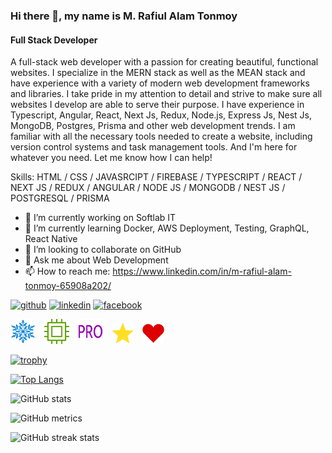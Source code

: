### Hi there 👋, my name is M. Rafiul Alam Tonmoy
#### Full Stack Developer
A full-stack web developer with a passion for creating beautiful, functional websites. I specialize in the MERN stack as well as the MEAN stack and have experience with a variety of modern web development frameworks and libraries. I take pride in my attention to detail and strive to make sure all websites I develop are able to serve their purpose.
I have experience in Typescript, Angular, React, Next Js, Redux, Node.js, Express Js, Nest Js, MongoDB, Postgres, Prisma and other web development trends. I am familiar with all the necessary tools needed to create a website, including version control systems and task management tools. And I'm here for whatever you need. Let me know how I can help!

Skills: HTML / CSS / JAVASRCIPT / FIREBASE / TYPESCRIPT / REACT / NEXT JS / REDUX / ANGULAR / NODE JS / MONGODB / NEST JS / POSTGRESQL / PRISMA 

- 🔭 I’m currently working on Softlab IT 
- 🌱 I’m currently learning Docker, AWS Deployment, Testing, GraphQL, React Native 
- 👯 I’m looking to collaborate on GitHub 
- 💬 Ask me about Web Development 
- 📫 How to reach me: https://www.linkedin.com/in/m-rafiul-alam-tonmoy-65908a202/ 


[<img src='https://cdn.jsdelivr.net/npm/simple-icons@3.0.1/icons/github.svg' alt='github' height='40'>](https://github.com/RafiulAlam98)  [<img src='https://cdn.jsdelivr.net/npm/simple-icons@3.0.1/icons/linkedin.svg' alt='linkedin' height='40'>](https://www.linkedin.com/in/https://www.linkedin.com/in/m-rafiul-alam-tonmoy-65908a202//)  [<img src='https://cdn.jsdelivr.net/npm/simple-icons@3.0.1/icons/facebook.svg' alt='facebook' height='40'>](https://www.facebook.com/https://www.facebook.com/rafiul.alam.buichitola/)  

<a href='https://archiveprogram.github.com/'><img src='https://raw.githubusercontent.com/acervenky/animated-github-badges/master/assets/acbadge.gif' width='40' height='40'></a> <a href='https://docs.github.com/en/developers'><img src='https://raw.githubusercontent.com/acervenky/animated-github-badges/master/assets/devbadge.gif' width='40' height='40'></a> <a href='https://github.com/pricing'><img src='https://raw.githubusercontent.com/acervenky/animated-github-badges/master/assets/pro.gif' width='40' height='40'></a> <a href='https://stars.github.com/'><img src='https://raw.githubusercontent.com/acervenky/animated-github-badges/master/assets/starbadge.gif' width='35' height='35'></a> <a href='https://docs.github.com/en/github/supporting-the-open-source-community-with-github-sponsors'><img src='https://raw.githubusercontent.com/acervenky/animated-github-badges/master/assets/sponsorbadge.gif' width='35' height='35'></a> 

[![trophy](https://github-profile-trophy.vercel.app/?username=RafiulAlam98)](https://github.com/ryo-ma/github-profile-trophy)

[![Top Langs](https://github-readme-stats.vercel.app/api/top-langs/?username=RafiulAlam98)](https://github.com/anuraghazra/github-readme-stats)

![GitHub stats](https://github-readme-stats.vercel.app/api?username=RafiulAlam98&show_icons=true&count_private=true)  

![GitHub metrics](https://metrics.lecoq.io/RafiulAlam98)  

![GitHub streak stats](https://streak-stats.demolab.com/?user=RafiulAlam98)  

